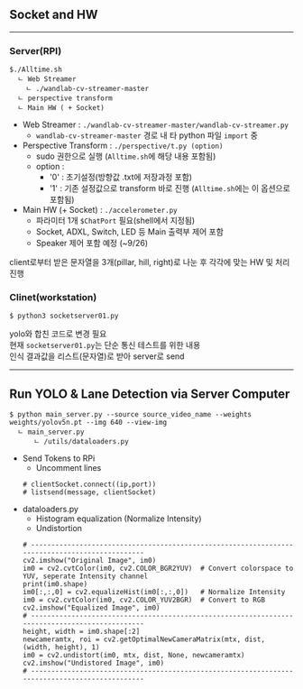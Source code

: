 ## Socket and HW
---

### Server(RPI)
```Shell
$./Alltime.sh
  ㄴ Web Streamer
    ㄴ ./wandlab-cv-streamer-master
  ㄴ perspective transform
  ㄴ Main HW ( + Socket)
```
- Web Streamer : `./wandlab-cv-streamer-master/wandlab-cv-streamer.py`
    - `wandlab-cv-streamer-master` 경로 내 타 python 파일 `import` 중
- Perspective Transform : `./perspective/t.py (option)`
    - sudo 권한으로 실행 (`Alltime.sh`에 해당 내용 포함됨)
    - option :
        - '0' : 초기설정(방향값 .txt에 저장과정 포함)
        - '1' : 기존 설정값으로 transform 바로 진행 (`Alltime.sh`에는 이 옵션으로 포함됨)
- Main HW (+ Socket) : `./accelerometer.py`
    - 파라미터 1개 `$ChatPort` 필요(shell에서 지정됨)
    - Socket, ADXL, Switch, LED 등 Main 출력부 제어 포함
    - Speaker 제어 포함 예정 (~9/26)

client로부터 받은 문자열을 3개(pillar, hill, right)로 나눈 후 각각에 맞는 HW 및 처리 진행

### Clinet(workstation)
```Shell
$ python3 socketserver01.py
```
yolo와 합친 코드로 변경 필요  
현재 `socketserver01.py`는 단순 통신 테스트를 위한 내용  
인식 결과값을 리스트(문자열)로 받아 server로 send

---

## Run YOLO & Lane Detection via Server Computer

```Shell
$ python main_server.py --source source_video_name --weights weights/yolov5n.pt --img 640 --view-img
  ㄴ main_server.py
      ㄴ /utils/dataloaders.py
```
- Send Tokens to RPi
  - Uncomment lines
  ```Shell
  # clientSocket.connect((ip,port))
  # listsend(message, clientSocket)
  ```
- dataloaders.py
  - Histogram equalization (Normalize Intensity)
  - Undistortion
  ```Shell
  # -----------------------------------------------------------------------------------------------
  cv2.imshow("Original Image", im0)
  im0 = cv2.cvtColor(im0, cv2.COLOR_BGR2YUV)  # Convert colorspace to YUV, seperate Intensity channel
  print(im0.shape)
  im0[:,:,0] = cv2.equalizeHist(im0[:,:,0])   # Normalize Intensity
  im0 = cv2.cvtColor(im0, cv2.COLOR_YUV2BGR)  # Convert to RGB
  cv2.imshow("Equalized Image", im0)
  # -----------------------------------------------------------------------------------------------
  height, width = im0.shape[:2]
  newcameramtx, roi = cv2.getOptimalNewCameraMatrix(mtx, dist, (width, height), 1)
  im0 = cv2.undistort(im0, mtx, dist, None, newcameramtx)
  cv2.imshow("Undistored Image", im0)
  # -----------------------------------------------------------------------------------------------
  ```
